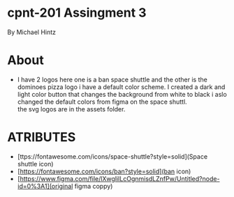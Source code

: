 # cpnt-201 Assingment 3 
By Michael Hintz 

# About
* I have 2 logos here one is a ban space shuttle and the other is the dominoes pizza logo 
i have a default color scheme. I created a dark and light color button that changes the background from white to black i aslo changed the default colors from figma on the space shuttl.  
the svg logos are in the assets folder.


# ATRIBUTES
* [ttps://fontawesome.com/icons/space-shuttle?style=solid](Space shuttle icon)
* [https://fontawesome.com/icons/ban?style=solid](ban icon)
* [https://www.figma.com/file/lXwgIilLcOgnmisdLZnfPw/Untitled?node-id=0%3A1](original figma coppy)

